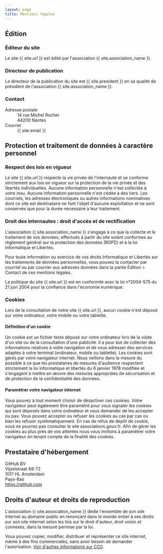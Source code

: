 ```yaml
---
layout: page
title: Mentions légales
---
```


## Édition

### Éditeur du site

Le site {{ site.url }} est édité par l'association {{ site.association_name }}.

### Directeur de publication

Le directeur de la publication du site est {{ site.president }} en sa qualité de président de l'association {{ site.association_name }}.

### Contact

<dl>
  <dt>Adresse postale</dt>
  <dd>14 rue Michel Rocher<br />44200 Nantes</dd>
  <dt>Courriel</dt>
  <dd>{{ site.email }}</dd>
</dl>

## Protection et traitement de données à caractère personnel

### Respect des lois en vigueur

Le site {{ site.url }} respecte la vie privée de l'internaute et se conforme strictement aux lois en vigueur sur la protection de la vie privée et des libertés individuelles. Aucune information personnelle n'est collectée à votre insu. Aucune information personnelle n'est cédée à des tiers. Les courriels, les adresses électroniques ou autres informations nominatives dont ce site est destinataire ne font l'objet d'aucune exploitation et ne sont conservés que pour la durée nécessaire à leur traitement.

### Droit des internautes : droit d'accès et de rectification

L'association {{ site.association_name }} s'engage à ce que la collecte et le traitement de vos données, effectués à partir du site soient conformes au règlement général sur la protection des données (RGPD) et à la loi Informatique et Libertés.

Pour toute information ou exercice de vos droits Informatique et Libertés sur les traitements de données personnelles, vous pouvez la contacter par courriel ou par courrier aux adresses données dans la partie Édition > Contact de ces mentions légales.

La politique du site {{ site.url }} est en conformité avec la loi n°2004-575 du 21 juin 2004 pour la confiance dans l'économie numérique.

### Cookies

Lors de la consultation de notre site {{ site.url }}, aucun cookie n'est déposé sur votre ordinateur, votre mobile ou votre tablette.

#### Définition d'un cookie

Un cookie est un fichier texte déposé sur votre ordinateur lors de la visite d'un site ou de la consultation d'une publicité. Il a pour but de collecter des informations relatives à votre navigation et de vous adresser des services adaptés à votre terminal (ordinateur, mobile ou tablette). Les cookies sont gérés par votre navigateur internet.
Nous veillons dans la mesure du possible à ce que les prestataires de mesures d'audience respectent strictement la loi informatique et libertés du 6 janvier 1978 modifiée et s'engagent à mettre en œuvre des mesures appropriées de sécurisation et de protection de la confidentialité des données.

#### Paramétrer votre navigateur internet

Vous pouvez à tout moment choisir de désactiver ces cookies. Votre navigateur peut également être paramétré pour vous signaler les cookies qui sont déposés dans votre ordinateur et vous demander de les accepter ou pas. Vous pouvez accepter ou refuser les cookies au cas par cas ou bien les refuser systématiquement.
En cas de refus de depôt de cookie, vous ne pourrez pas consulter le site associations.gouv.fr. Afin de gérer les cookies au plus près de vos attentes nous vous invitons à paramétrer votre navigateur en tenant compte de la finalité des cookies.

## Prestataire d'hébergement

GitHub BV<br />
Vijzelstraat 68-72<br />
1017 HL Amsterdam<br />
Pays-Bas<br />
<a href="https://github.com">https://github.com</a>

## Droits d'auteur et droits de reproduction

L'association {{ site.association_name }} dédie l'ensemble de son site internet au domaine public en renonçant dans le monde entier à ses droits sur son site internet selon les lois sur le droit d'auteur, droit voisin et connexes, dans la mesure permise par la loi.

Vous pouvez copier, modifier, distribuer et représenter ce site internet, même à des fins commerciales, sans avoir besoin de demander l'autorisation. <a href="https://creativecommons.org/publicdomain/zero/1.0/deed.fr">Voir d'autres informations sur CC0</a>.
